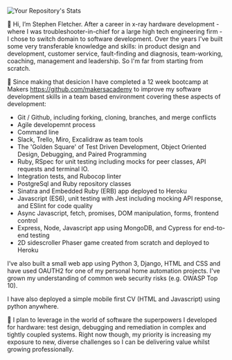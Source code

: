 ![Your Repository's Stats](https://github-readme-stats.vercel.app/api?username=stephenfletchtek&show_icons=true)

👋 Hi, I’m Stephen Fletcher. After a career in x-ray hardware development - where I was troubleshooter-in-chief for a large high tech engineering firm - I chose to switch domain to software development. Over the years I've built some very transferable knowledge and skills: in product design and development, customer service, fault-finding and diagnosis, team-working, coaching, management and leadership. So I'm far from starting from scratch. 

🌱  Since making that desicion I have completed a 12 week bootcamp at Makers https://github.com/makersacademy to improve my software development skills in a team based environment covering these aspects of development:

 * Git / Github, including forking, cloning, branches, and merge conflicts
 * Agile developemnt process
 * Command line 
 * Slack, Trello, Miro, Excalidraw as team tools
 * The 'Golden Square' of Test Driven Development, Object Oriented Design, Debugging, and Paired Programming
 * Ruby, RSpec for unit testing including mocks for peer classes, API requests and terminal IO.
 * Integration tests, and Rubocop linter
 * PostgreSql and Ruby repository classes
 * Sinatra and Embedded Ruby (ERB) app deployed to Heroku
 * Javascript (ES6), unit testing with Jest including mocking API response, and ESlint for code quality
 * Async Javascript, fetch, promises, DOM manipulation, forms, frontend control
 * Express, Node, Javascript app using MongoDB, and Cypress for end-to-end testing
 * 2D sidescroller Phaser game created from scratch and deployed to Heroku
 
I’ve also built a small web app using Python 3, Django, HTML and CSS and have used OAUTH2 for one of my personal home automation projects. I've grown my understanding of common web security risks (e.g. OWASP Top 10).

I have also deployed a simple mobile first CV (HTML and Javascript) using python anywhere.

👀 I plan to leverage in the world of software the superpowers I developed for hardware: test design, debugging and remediation in complex and tightly coupled systems. Right now though, my priority is increasing my exposure to new, diverse challenges so I can be delivering value whilst growing professionally.
